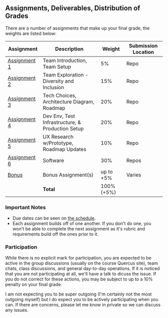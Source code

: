 Assignments, Deliverables, Distribution of Grades
---

There are a number of assignments that make up your final grade, the weights are listed below:

| Assignment | Description | Weight | Submission Location |
| --- | --- | --- | --- |
| [Assignment 1](./a1.md) | Team Introduction, Team Setup | 5% | Repo |
| [Assignment 2](./a2.md) | Team Exploration - Diversity and Inclusion | 15% | Repo |
| [Assignment 3](./a3.md) | Tech Choices, Architecture Diagram, Roadmap | 20% | Repo |
| [Assignment 4](./a4.md) | Dev Env, Test Infrastructure, & Production Setup | 20% | Repo |
| [Assignment 5](./a5.md) | UX Research w/Prototype, Roadmap Updates | 10% | Repo |
| [Assignment 6](./a6.md) | Software | 30% | Repos |
| [Bonus](./bonus.md) | Bonus Assignment(s) | up to +5% | Varies |
| | **Total** | 100% (+5%) | |

### Important Notes

- Due dates can be seen on [the schedule](../other_pages/schedule.md).
- Each assignment builds off of one another. If you don't do one, you won't be able to complete the next assignment as it's rubric and requirements build off the ones prior to it.

### Participation

While there is no explicit mark for participation, you are expected to be active in the group discussions (usually on the course Quercus site), team chats, class discussions, and general day-to-day operations. If it is noticed that you are not participating at all, we'll have a talk to dicuss the issue. If you do not correct for these actions, you may be subject to up to a 10% penalty on your final grade.

I am not expecting you to be super outgoing (I'm certainly not the most outgoing myself) but I do expect you to be actively participating when you can. If there are concerns, please let me know in private so we can discuss any issues.
